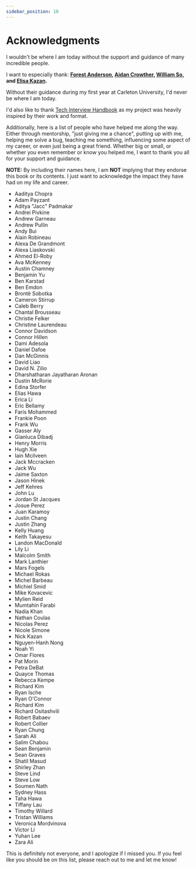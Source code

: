 ```yaml
---
sidebar_position: 10
---
```


# Acknowledgments

I wouldn't be where I am today without the support and guidance of many incredible people.

I want to especially thank: **[Forest Anderson](https://github.com/AngelOnFira), [Aidan Crowther](https://www.linkedin.com/in/aidan-crowther-2ba855112/), [William So](https://www.linkedin.com/in/so-william/), and [Elisa Kazan](https://www.linkedin.com/in/elisakazan/).**

Without their guidance during my first year at Carleton University, I'd never be where I am today.

I'd also like to thank [Tech Interview Handbook](https://www.techinterviewhandbook.org/) as my project was heavily inspired by their work and format.

Additionally, here is a list of people who have helped me along the way. Either through mentorship, "just giving me a chance", putting up with me, helping me solve a bug, teaching me something, influencing some aspect of my career, or even just being a great friend. Whether big or small, or whether you even remember or know you helped me, I want to thank you all for your support and guidance.

**NOTE:** By including their names here, I am **NOT** implying that they endorse this book or its contents. I just want to acknowledge the impact they have had on my life and career.

- Aaditya Chopra
- Adam Payzant
- Aditya "Jacc" Padmakar
- Andrei Pivkine
- Andrew Garneau
- Andrew Pullin
- Andy Bui
- Alain Robineau
- Alexa De Grandmont
- Alexa Liaskovski
- Ahmed El-Roby
- Ava McKenney
- Austin Chamney
- Benjamin Yu
- Ben Karstad
- Ben Emdon
- Brontë Sobotka
- Cameron Stirrup
- Caleb Berry
- Chantal Brousseau
- Christie Felker
- Christine Laurendeau
- Connor Davidson
- Connor Hillen
- Dami Adesola
- Daniel Dafoe
- Dan McGinnis
- David Liao
- David N. Zilio
- Dharshatharan Jayatharan Aronan
- Dustin McRorie
- Edina Storfer
- Elias Hawa
- Erica Li
- Eric Bellamy
- Faris Mohammed
- Frankie Poon
- Frank Wu
- Gasser Aly
- Gianluca Dibadj
- Henry Morris
- Hugh Xie
- Iain Mcilveen
- Jack Mccracken
- Jack Wu
- Jaime Saxton
- Jason Hinek
- Jeff Kehres
- John Lu
- Jordan St Jacques
- Josue Perez
- Juan Karamoy
- Justin Chang
- Justin Zhang
- Kelly Huang
- Keith Takayesu
- Landon MacDonald
- Lily Li
- Malcolm Smith
- Mark Lanthier
- Mars Fogels
- Michael Rokas
- Michel Barbeau
- Michiel Smid
- Mike Kovacevic
- Mylien Reid
- Mumtahin Farabi
- Nadia Khan
- Nathan Coulas
- Nicolas Perez
- Nicole Simone
- Nick Kazan
- Nguyen-Hanh Nong
- Noah Yi
- Omar Flores
- Pat Morin
- Petra DeBat
- Quayce Thomas
- Rebecca Kempe
- Richard Kim
- Ryan Ische
- Ryan O'Connor
- Richard Kim
- Richard Ositashvili
- Robert Babaev
- Robert Collier
- Ryan Chung
- Sarah Ali
- Salim Chabou
- Sean Benjamin
- Sean Graves
- Shatil Masud
- Shirley Zhan
- Steve Lind
- Steve Low
- Soumen Nath
- Sydney Hass
- Taha Hawa
- Tiffany Lau
- Timothy Willard
- Tristan Williams
- Veronica Mordvinova
- Victor Li
- Yuhan Lee
- Zara Ali

This is definitely not everyone, and I apologize if I missed you. If you feel like you should be on this list, please reach out to me and let me know!
